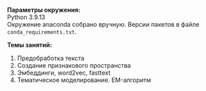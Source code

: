 __Параметры окружения:__<br>
Python 3.9.13<br>
Окружение anaconda собрано вручную. Версии пакетов в файле `conda_requirements.txt`.


__Темы занятий:__
1. Предобработка текста
2. Создание признакового пространства
3. Эмбеддинги, word2vec, fasttext
4. Тематическое моделирование. EM-алгоритм
